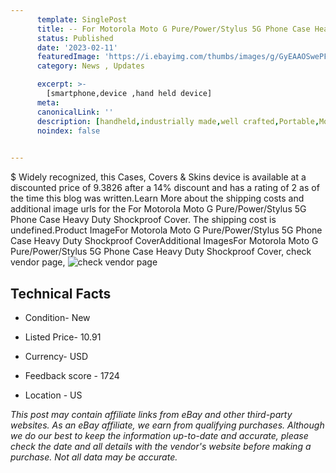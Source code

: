 ```yaml
---
      template: SinglePost
      title: -- For Motorola Moto G Pure/Power/Stylus 5G Phone Case Heavy Duty Shockproof Cover
      status: Published
      date: '2023-02-11'
      featuredImage: 'https://i.ebayimg.com/thumbs/images/g/GyEAAOSwePFjU5AF/s-l225.jpg'
      category: News , Updates

      excerpt: >-
        [smartphone,device ,hand held device]
      meta:
      canonicalLink: ''
      description: [handheld,industrially made,well crafted,Portable,Mobile,Compact,Convenient,Lightweight,Maneuverable,Man-portable,Miniature,Carriable,Hand-held,Light,Holdable,Transportable,Mobile device,Pocket-sized,On-the-go,Wireless,Cordless,Compact size,Convenient size, smartphone,device ,hand held device]
      noindex: false

        
---
```

$
    Widely recognized, this Cases, Covers & Skins device is available at a discounted price of 9.3826 after a 14% discount and has a rating of 2 as of the time this blog was written.Learn More about the shipping costs and additional image urls for the For Motorola Moto G Pure/Power/Stylus 5G Phone Case Heavy Duty Shockproof Cover. The shipping cost is undefined.Product ImageFor Motorola Moto G Pure/Power/Stylus 5G Phone Case Heavy Duty Shockproof CoverAdditional ImagesFor Motorola Moto G Pure/Power/Stylus 5G Phone Case Heavy Duty Shockproof Cover, check vendor page, ![check vendor page](https://origin-galleryplus.ebayimg.com/ws/web/225081240001_2_0_1/225x225.jpg,https://origin-galleryplus.ebayimg.com/ws/web/225081240001_3_0_1/225x225.jpg,https://origin-galleryplus.ebayimg.com/ws/web/225081240001_4_0_1/225x225.jpg,https://origin-galleryplus.ebayimg.com/ws/web/225081240001_5_0_1/225x225.jpg,https://origin-galleryplus.ebayimg.com/ws/web/225081240001_6_0_1/225x225.jpg,https://origin-galleryplus.ebayimg.com/ws/web/225081240001_7_0_1/225x225.jpg,https://origin-galleryplus.ebayimg.com/ws/web/225081240001_8_0_1/225x225.jpg,https://origin-galleryplus.ebayimg.com/ws/web/225081240001_9_0_1/225x225.jpg)
    
    

 ## Technical Facts 



     
      

 - Condition- New 


      

 - Listed Price- 10.91 


      

 - Currency- USD 


      

 - Feedback score - 1724 


      

 - Location - US 


      
      

 *_This post may contain affiliate links from eBay and other third-party websites. As an eBay affiliate, we earn from qualifying purchases. Although we do our best to keep the information up-to-date and accurate, please check the date and all details with the vendor's website before making a purchase. Not all data may be accurate._*



    
    
    
    
    